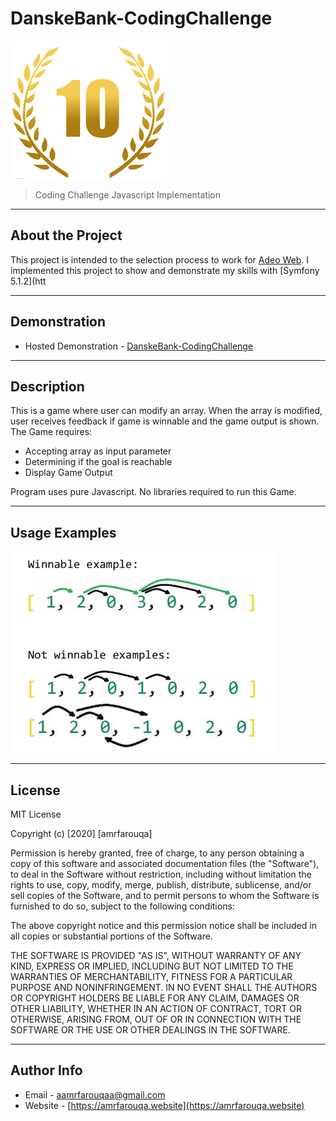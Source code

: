# DanskeBank-CodingChallenge

 <img src="init/images/logoSmall.png">

> Coding Challenge Javascript Implementation

---

## About the Project

This project is intended to the selection process to work for [Adeo Web](https://www.adeoweb.biz/). 
I implemented this project to show and demonstrate my skills with [Symfony 5.1.2](htt

---

## Demonstration
 
 - Hosted Demonstration - [DanskeBank-CodingChallenge](https://danske.amrfarouqa.website)
 
---

## Description

This is a game where user can modify an array. When the array is modified, user receives feedback if game is winnable and the game output is shown. 
The Game requires:
 - Accepting array as input parameter
 - Determining if the goal is reachable
 - Display Game Output
 
 Program uses pure Javascript. No libraries required to run this Game.
 
---

## Usage Examples

 <img src="init/images/example.png">


---

## License

MIT License

Copyright (c) [2020] [amrfarouqa]

Permission is hereby granted, free of charge, to any person obtaining a copy
of this software and associated documentation files (the "Software"), to deal
in the Software without restriction, including without limitation the rights
to use, copy, modify, merge, publish, distribute, sublicense, and/or sell
copies of the Software, and to permit persons to whom the Software is
furnished to do so, subject to the following conditions:

The above copyright notice and this permission notice shall be included in all
copies or substantial portions of the Software.

THE SOFTWARE IS PROVIDED "AS IS", WITHOUT WARRANTY OF ANY KIND, EXPRESS OR
IMPLIED, INCLUDING BUT NOT LIMITED TO THE WARRANTIES OF MERCHANTABILITY,
FITNESS FOR A PARTICULAR PURPOSE AND NONINFRINGEMENT. IN NO EVENT SHALL THE
AUTHORS OR COPYRIGHT HOLDERS BE LIABLE FOR ANY CLAIM, DAMAGES OR OTHER
LIABILITY, WHETHER IN AN ACTION OF CONTRACT, TORT OR OTHERWISE, ARISING FROM,
OUT OF OR IN CONNECTION WITH THE SOFTWARE OR THE USE OR OTHER DEALINGS IN THE
SOFTWARE.



---

## Author Info

- Email - [aamrfarouqaa@gmail.com](mailto:aamrfarouqaa@gmail.com)
- Website - [https://amrfarouqa.website](https://amrfarouqa.website)



